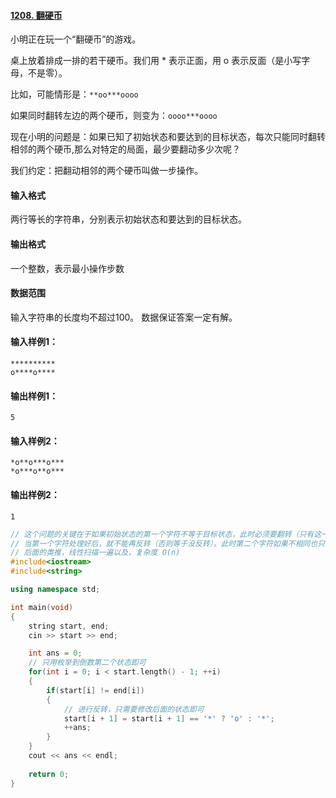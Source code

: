 #### [1208. 翻硬币](https://www.acwing.com/problem/content/1210/)

小明正在玩一个“翻硬币”的游戏。

桌上放着排成一排的若干硬币。我们用 * 表示正面，用 o 表示反面（是小写字母，不是零）。

比如，可能情形是：`**oo***oooo`

如果同时翻转左边的两个硬币，则变为：`oooo***oooo`

现在小明的问题是：如果已知了初始状态和要达到的目标状态，每次只能同时翻转相邻的两个硬币,那么对特定的局面，最少要翻动多少次呢？

我们约定：把翻动相邻的两个硬币叫做一步操作。

#### 输入格式

两行等长的字符串，分别表示初始状态和要达到的目标状态。

#### 输出格式

一个整数，表示最小操作步数

#### 数据范围

输入字符串的长度均不超过100。
数据保证答案一定有解。

#### 输入样例1：

```
**********
o****o****
```

#### 输出样例1：

```
5
```

#### 输入样例2：

```
*o**o***o***
*o***o**o***
```

#### 输出样例2：

```
1
```



```cpp
// 这个问题的关键在于如果初始状态的第一个字符不等于目标状态，此时必须要翻转（只有这一种可能）
// 当第一个字符处理好后，就不能再反转（否则等于没反转）。此时第二个字符如果不相同也只有一种反转方式
// 后面的类推，线性扫描一遍以及，复杂度 O(n)
#include<iostream>
#include<string>

using namespace std;

int main(void)
{
    string start, end;
    cin >> start >> end;

    int ans = 0;
    // 只用枚举到倒数第二个状态即可
    for(int i = 0; i < start.length() - 1; ++i)
    {
        if(start[i] != end[i])
        {
            // 进行反转，只需要修改后面的状态即可
            start[i + 1] = start[i + 1] == '*' ? 'o' : '*';
            ++ans;
        }
    }
    cout << ans << endl;
    
    return 0;
}
```

